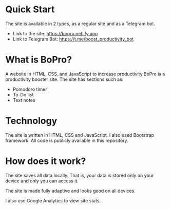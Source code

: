 # Quick Start
The site is available in 2 types, as a regular site and as a Telegram bot.
- Link to the site: https://bopro.netlify.app
- Link to Telegram Bot: https://t.me/boost_productivity_bot

# What is BoPro?
A website in HTML, CSS, and JavaScript to increase productivity.BoPro is a productivity booster site. The site has sections such as:

- Pomodoro timer
- To-Do list
- Text notes

# Technology
The site is written in HTML, CSS and JavaScript. I also used Bootstrap framework. All code is publicly available in this repository.

# How does it work?
The site saves all data locally. That is, your data is stored only on your device and only you can access it.

The site is made fully adaptive and looks good on all devices.

I also use Google Analytics to view site stats.
